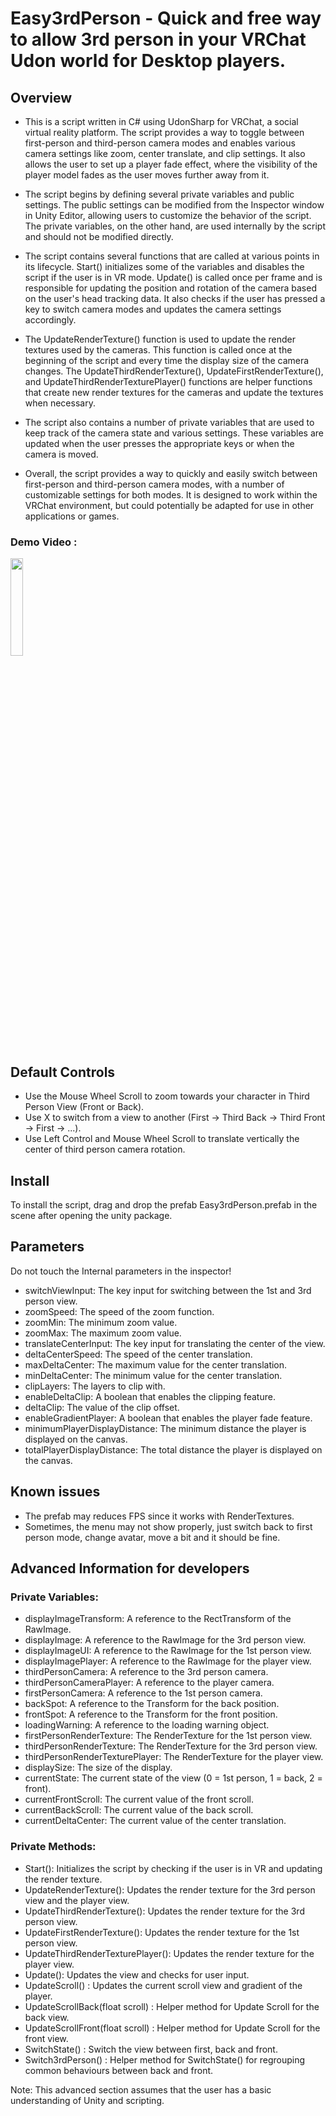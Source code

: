 # Easy3rdPerson - Quick and free way to allow 3rd person in your VRChat Udon world for Desktop players.

## Overview

* This is a script written in C# using UdonSharp for VRChat, a social virtual reality platform. The script provides a way to toggle between first-person and third-person camera modes and enables various camera settings like zoom, center translate, and clip settings. It also allows the user to set up a player fade effect, where the visibility of the player model fades as the user moves further away from it.

* The script begins by defining several private variables and public settings. The public settings can be modified from the Inspector window in Unity Editor, allowing users to customize the behavior of the script. The private variables, on the other hand, are used internally by the script and should not be modified directly.

* The script contains several functions that are called at various points in its lifecycle. Start() initializes some of the variables and disables the script if the user is in VR mode. Update() is called once per frame and is responsible for updating the position and rotation of the camera based on the user's head tracking data. It also checks if the user has pressed a key to switch camera modes and updates the camera settings accordingly.

* The UpdateRenderTexture() function is used to update the render textures used by the cameras. This function is called once at the beginning of the script and every time the display size of the camera changes. The UpdateThirdRenderTexture(), UpdateFirstRenderTexture(), and UpdateThirdRenderTexturePlayer() functions are helper functions that create new render textures for the cameras and update the textures when necessary.

* The script also contains a number of private variables that are used to keep track of the camera state and various settings. These variables are updated when the user presses the appropriate keys or when the camera is moved.

* Overall, the script provides a way to quickly and easily switch between first-person and third-person camera modes, with a number of customizable settings for both modes. It is designed to work within the VRChat environment, but could potentially be adapted for use in other applications or games.

### Demo Video : 

[<img src="https://i.ibb.co/Zc9HB0t/3rdpersonthumbnail.png" width="20%">](https://drive.google.com/file/d/1CtsqWGevlS4Op6z4t0R2UMJ9lHwa2pPb/view?usp=sharing "Easy3rdPersonUdon Demo Video")


## Default Controls

* Use the Mouse Wheel Scroll to zoom towards your character in Third Person View (Front or Back).
* Use X to switch from a view to another (First -> Third Back -> Third Front -> First -> ...).
* Use Left Control and Mouse Wheel Scroll to translate vertically the center of third person camera rotation.

## Install

To install the script, drag and drop the prefab Easy3rdPerson.prefab in the scene after opening the unity package.

## Parameters

Do not touch the Internal parameters in the inspector!

* switchViewInput: The key input for switching between the 1st and 3rd person view.
* zoomSpeed: The speed of the zoom function.
* zoomMin: The minimum zoom value.
* zoomMax: The maximum zoom value.
* translateCenterInput: The key input for translating the center of the view.
* deltaCenterSpeed: The speed of the center translation.
* maxDeltaCenter: The maximum value for the center translation.
* minDeltaCenter: The minimum value for the center translation.
* clipLayers: The layers to clip with.
* enableDeltaClip: A boolean that enables the clipping feature.
* deltaClip: The value of the clip offset.
* enableGradientPlayer: A boolean that enables the player fade feature.
* minimumPlayerDisplayDistance: The minimum distance the player is displayed on the canvas.
* totalPlayerDisplayDistance: The total distance the player is displayed on the canvas.

## Known issues

* The prefab may reduces FPS since it works with RenderTextures.
* Sometimes, the menu may not show properly, just switch back to first person mode, change avatar, move a bit and it should be fine.

## Advanced Information for developers

### Private Variables:

* displayImageTransform: A reference to the RectTransform of the RawImage.
* displayImage: A reference to the RawImage for the 3rd person view.
* displayImageUI: A reference to the RawImage for the 1st person view.
* displayImagePlayer: A reference to the RawImage for the player view.
* thirdPersonCamera: A reference to the 3rd person camera.
* thirdPersonCameraPlayer: A reference to the player camera.
* firstPersonCamera: A reference to the 1st person camera.
* backSpot: A reference to the Transform for the back position.
* frontSpot: A reference to the Transform for the front position.
* loadingWarning: A reference to the loading warning object.
* firstPersonRenderTexture: The RenderTexture for the 1st person view.
* thirdPersonRenderTexture: The RenderTexture for the 3rd person view.
* thirdPersonRenderTexturePlayer: The RenderTexture for the player view.
* displaySize: The size of the display.
* currentState: The current state of the view (0 = 1st person, 1 = back, 2 = front).
* currentFrontScroll: The current value of the front scroll.
* currentBackScroll: The current value of the back scroll.
* currentDeltaCenter: The current value of the center translation.

### Private Methods:

* Start(): Initializes the script by checking if the user is in VR and updating the render texture.
* UpdateRenderTexture(): Updates the render texture for the 3rd person view and the player view.
* UpdateThirdRenderTexture(): Updates the render texture for the 3rd person view.
* UpdateFirstRenderTexture(): Updates the render texture for the 1st person view.
* UpdateThirdRenderTexturePlayer(): Updates the render texture for the player view.
* Update(): Updates the view and checks for user input.
* UpdateScroll() : Updates the current scroll view and gradient of the player.
* UpdateScrollBack(float scroll) : Helper method for Update Scroll for the back view.
* UpdateScrollFront(float scroll) : Helper method for Update Scroll for the front view.
* SwitchState() : Switch the view between first, back and front.
* Switch3rdPerson() : Helper method for SwitchState() for regrouping common behaviours between back and front.

Note: This advanced section assumes that the user has a basic understanding of Unity and scripting.
